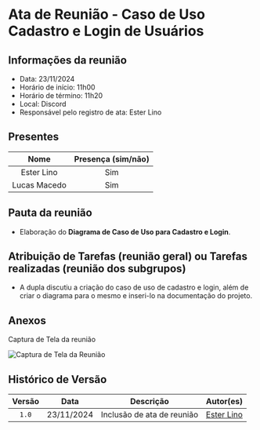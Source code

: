 # Ata de Reunião - Caso de Uso Cadastro e Login de Usuários

## **Informações da reunião**

- Data: 23/11/2024
- Horário de início: 11h00
- Horário de término: 11h20
- Local: Discord
- Responsável pelo registro de ata: Ester Lino

## **Presentes**

| Nome | Presença (sim/não) |
|:----:|:------------------:|
| Ester Lino | Sim |
| Lucas Macedo | Sim |

## **Pauta da reunião**

- Elaboração do **Diagrama de Caso de Uso para Cadastro e Login**.

## **Atribuição de Tarefas (reunião geral) ou Tarefas realizadas (reunião dos subgrupos)**

- A dupla discutiu a criação do caso de uso de cadastro e login, além de criar o diagrama para o mesmo e inseri-lo na documentação do projeto.

## Anexos

Captura de Tela da reunião

<div>
    <img src="https://raw.githubusercontent.com/UnBArqDsw2024-2/2024.2_G8_Aluguel_Entrega_02/refs/heads/main/docs/images/reuniao-cadastro-login.png" alt="Captura de Tela da Reunião">
</div>

## Histórico de Versão

| Versão |    Data    |         Descrição          |  Autor(es)  |
| :----: | :--------: | :------------------------: | :---------: |
| `1.0`  | 23/11/2024 | Inclusão de ata de reunião | [Ester Lino](https://github.com/esteerlino) |
